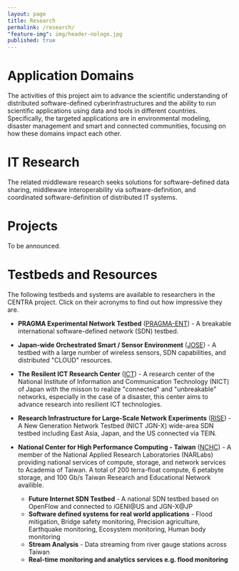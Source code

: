 ```yaml
---
layout: page
title: Research
permalink: /research/
"feature-img": img/header-nologo.jpg
published: true
---
```


# Application Domains

The activities of this project aim to advance the scientific understanding of distributed software-defined cyberinfrastructures and the ability to run scientific applications using data and tools in different countries. Specifically, the targeted applications are in environmental modeling, disaster management and smart and connected communities, focusing on how these domains impact each other. 

# IT Research

The related middleware research seeks solutions for software-defined data sharing, middleware interoperability via software-definition, and coordinated software-definition of distributed IT systems.

# Projects

To be announced.

# Testbeds and Resources

The following testbeds and systems are available to researchers in the CENTRA project.  Click on their acronyms to find out how impressive they are.

- **PRAGMA Experimental Network Testbed** ([PRAGMA-ENT](https://github.com/pragmagrid/pragma_ent/wiki)) - A breakable
international software-defined network (SDN) testbed.

- **Japan-wide Orchestrated Smart / Sensor Environment** ([JOSE](http://www.nict.go.jp/en/nrh/nwgn/jose.html)) - A testbed
with a large number of wireless sensors, SDN capabilities, and distributed "CLOUD" resources.

- **The Resilent ICT Research Center** ([ICT](http://nict.go.jp/en/reict/index.html)) - A research center of the 
National Institute of Information and Communication Technology (NICT) of Japan with the misson to realize "connected" 
and "unbreakable" networks, especially in the case of a disaster, this center aims to advance research into 
resilient ICT technologies.

- **Research Infrastructure for Large-Scale Network Experiments** ([RISE](https://www.jgn.nict.go.jp/nwgn/rise/index.html)) -
A New Generation Network Testbed (NICT JGN-X) wide-area SDN testbed including East Asia, Japan, and the US connected via TEIN.

- **National Center for High Performance Computing - Taiwan** ([NCHC](https://www.nchc.org.tw/en/)) - A member of the National Applied Research 
Laboratories (NARLabs) providing national services of compute, storage, and network services to Academia of Taiwan. A total
of 200 terra-float compute, 6 petabyte storage, and 100 Gb/s Taiwan Research and Educational Network availible.

   - **Future Internet SDN Testbed** - A national SDN testbed based on OpenFlow and connected to iGENI@US and JGN-X@JP
   - **Software defined systems for real world applications** - Flood mitigation, Bridge safety monitoring, Precision
   agriculture, Earthquake monitoring, Ecosystem monitoring, Human body monitoring
   - **Stream Analysis** - Data streaming from river gauge stations across Taiwan
   - **Real-time monitoring and analytics services e.g. flood monitoring**
